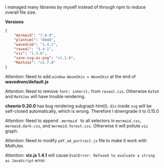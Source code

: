 I managed many libraries by myself instead of through npm to reduce overall file size.

**Versions**
```json
{
    "mermaid": "7.0.0",
    "plantuml": "8048",
    "wavedrom": "1.4.1",
    "reveal": "3.4.1",
    "viz": "1.3.0",
    "save-svg-as-png": "v1.1.0",
    "MathJax": "v2.7.0"
}
```  

*Attention*: Need to add `window.WaveSkin = WaveSkin` at the end of **wavedrom/default.js**

*Attention*: Need to remove `font: inherit;` from `reveal.css`. Otherwise `KaTeX` and `MathJax` will have trouble rendering.

**cheerio 0.20.0** has bug rendering subgraph html(). `div` inside `svg` will be self-closed automatically, which is wrong. Therefore I downgrade it to 0.15.0

*Attention*: Need to append `.mermaid ` to all selectors in `mermaid.css`, `mermaid.dark.css`, and `mermaid.forest.css`. Otherwise it will pollute `viz` graph.

*Attention*: Need to modify `pdf_a4_portrait.js` file to make it work with *MathJax*.

*Attention*: **viz.js 1.4.1** will cause `EvalError: Refused to evaluate a string as JavaScript` error.


